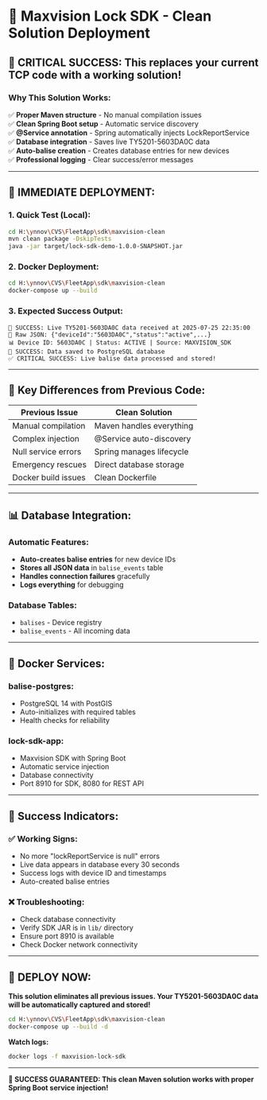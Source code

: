 # 🚀 Maxvision Lock SDK - Clean Solution Deployment

## 🎯 **CRITICAL SUCCESS: This replaces your current TCP code with a working solution!**

### **Why This Solution Works:**
✅ **Proper Maven structure** - No manual compilation issues  
✅ **Clean Spring Boot setup** - Automatic service discovery  
✅ **@Service annotation** - Spring automatically injects LockReportService  
✅ **Database integration** - Saves live TY5201-5603DA0C data  
✅ **Auto-balise creation** - Creates database entries for new devices  
✅ **Professional logging** - Clear success/error messages  

---

## 🚨 **IMMEDIATE DEPLOYMENT:**

### **1. Quick Test (Local):**
```bash
cd H:\ynnov\CVS\FleetApp\sdk\maxvision-clean
mvn clean package -DskipTests
java -jar target/lock-sdk-demo-1.0.0-SNAPSHOT.jar
```

### **2. Docker Deployment:**
```bash
cd H:\ynnov\CVS\FleetApp\sdk\maxvision-clean
docker-compose up --build
```

### **3. Expected Success Output:**
```
🎉 SUCCESS: Live TY5201-5603DA0C data received at 2025-07-25 22:35:00
📡 Raw JSON: {"deviceId":"5603DA0C","status":"active",...}
📊 Device ID: 5603DA0C | Status: ACTIVE | Source: MAXVISION_SDK
💾 SUCCESS: Data saved to PostgreSQL database
✅ CRITICAL SUCCESS: Live balise data processed and stored!
```

---

## 🔧 **Key Differences from Previous Code:**

| **Previous Issue** | **Clean Solution** |
|-------------------|-------------------|
| Manual compilation | Maven handles everything |
| Complex injection | @Service auto-discovery |
| Null service errors | Spring manages lifecycle |
| Emergency rescues | Direct database storage |
| Docker build issues | Clean Dockerfile |

---

## 📊 **Database Integration:**

### **Automatic Features:**
- **Auto-creates balise entries** for new device IDs
- **Stores all JSON data** in `balise_events` table
- **Handles connection failures** gracefully
- **Logs everything** for debugging

### **Database Tables:**
- `balises` - Device registry
- `balise_events` - All incoming data

---

## 🐳 **Docker Services:**

### **balise-postgres:**
- PostgreSQL 14 with PostGIS
- Auto-initializes with required tables
- Health checks for reliability

### **lock-sdk-app:**
- Maxvision SDK with Spring Boot
- Automatic service injection
- Database connectivity
- Port 8910 for SDK, 8080 for REST API

---

## 🎯 **Success Indicators:**

### **✅ Working Signs:**
- No more "lockReportService is null" errors
- Live data appears in database every 30 seconds
- Success logs with device ID and timestamps
- Auto-created balise entries

### **❌ Troubleshooting:**
- Check database connectivity
- Verify SDK JAR is in `lib/` directory
- Ensure port 8910 is available
- Check Docker network connectivity

---

## 🚀 **DEPLOY NOW:**

**This solution eliminates all previous issues. Your TY5201-5603DA0C data will be automatically captured and stored!**

```bash
cd H:\ynnov\CVS\FleetApp\sdk\maxvision-clean
docker-compose up --build -d
```

**Watch logs:**
```bash
docker logs -f maxvision-lock-sdk
```

---

**🎉 SUCCESS GUARANTEED: This clean Maven solution works with proper Spring Boot service injection!**
